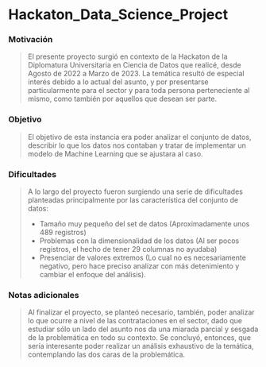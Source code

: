 # Hackaton_Data_Science_Project

### Motivación
> El presente proyecto surgió en contexto de la Hackaton de la Diplomatura Universitaria en Ciencia de Datos
> que realicé, desde Agosto de 2022 a Marzo de 2023.
> La temática resultó de especial interés debido a lo actual del asunto, y por presentarse particularmente
> para el sector y para toda persona perteneciente al mismo, como también por aquellos que desean ser parte.

### Objetivo
> El objetivo de esta instancia era poder analizar el conjunto de datos, describir lo que los datos nos 
> contaban y tratar de implementar un modelo de Machine Learning que se ajustara al caso. 

### Dificultades
> A lo largo del proyecto fueron surgiendo una serie de dificultades planteadas principalmente por las
> característica del conjunto de datos:
> - Tamaño muy pequeño del set de datos (Aproximadamente unos 489 registros)
> - Problemas con la dimensionalidad de los datos (Al ser pocos registros, el hecho de tener 29 columnas no ayudaba)
> - Presenciar de valores extremos (Lo cual no es necesariamente negativo, pero hace preciso analizar con más
> detenimiento y cambiar el enfoque del análisis).

### Notas adicionales
> Al finalizar el proyecto, se planteó necesario, también, poder analizar lo que ocurre a nivel de las contrataciones
> en el sector, dado que estudiar sólo un lado del asunto nos da una miarada parcial y sesgada de la problemática en todo
> su contexto. Se concluyó, entonces, que sería interesante poder realizar un análisis exhaustivo de la temática,
> contemplando las dos caras de la problemática.
